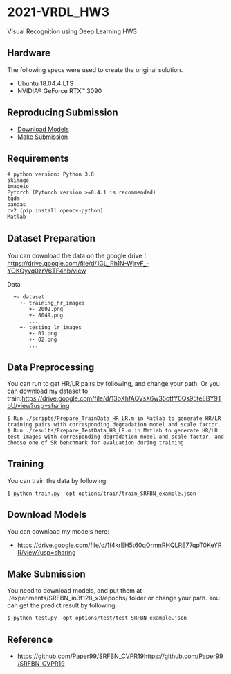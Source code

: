 # 2021-VRDL_HW3
Visual Recognition using Deep Learning HW3

##  Hardware

The following specs were used to create the original solution.

* Ubuntu 18.04.4 LTS
* NVIDIA® GeForce RTX™ 3090

## Reproducing Submission

*   [Download Models](#Download-Models)
*   [Make Submission](#Make-Submission)

## Requirements

```Requirements
# python version: Python 3.8
skimage
imageio
Pytorch (Pytorch version >=0.4.1 is recommended)
tqdm
pandas
cv2 (pip install opencv-python)
Matlab
```

## Dataset Preparation
You can download the data on the google drive：https://drive.google.com/file/d/1GL_Rh1N-WjrvF_-YOKOyvq0zrV6TF4hb/view

Data
```data
  +- dataset
    +- training_hr_images
       +- 2092.png
       +- 8049.png
       ...
    +- testing_lr_images
       +- 01.png
       +- 02.png
       ...
```

## Data Preprocessing
You can run to get HR/LR pairs by following, and change your path.
Or you can download my dataset to train:https://drive.google.com/file/d/13bXhfAQVsX6w35otfY0Qs95teEBY9TbU/view?usp=sharing

```Data Preprocessing
$ Run ./scripts/Prepare_TrainData_HR_LR.m in Matlab to generate HR/LR training pairs with corresponding degradation model and scale factor.
$ Run ./results/Prepare_TestData_HR_LR.m in Matlab to generate HR/LR test images with corresponding degradation model and scale factor, and choose one of SR benchmark for evaluation during training.
```

## Training
You can train the data by following:

```train
$ python train.py -opt options/train/train_SRFBN_example.json
```

## Download Models

You can download my models here:

- https://drive.google.com/file/d/1f4krEH5t60qOrmnRHQLRE77qpT0KeYRR/view?usp=sharing

## Make Submission

You need to download models, and put them at ./experiments/SRFBN_in3f128_x3/epochs/ folder or change your path.
You can get the predict result by following:

```test
$ python test.py -opt options/test/test_SRFBN_example.json
```

## Reference

- https://github.com/Paper99/SRFBN_CVPR19https://github.com/Paper99/SRFBN_CVPR19
